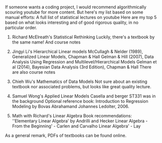 If someone wants a coding project, I would recommend algorithmically scouring youtube for more content. But here's my list based on some manual efforts: 
A full list of statistical lectures on youtube 
Here are my top 5 based on what looks interesting and of good rigorous quality, in no particular order.
  
1) Richard McElreath's Statistical Rethinking
Luckily, there's a textbook by the same name! 
And course notes   

2) Jingyi Li's Hierarchical Linear models
McCullagh & Nelder (1989), Generalized Linear Models, Chapman & Hall 
Gelman & Hill (2007), Data Analysis Using Regression and Multilevel/Hierarchical Models 
Gelman et al (2014), Bayesian Data Analysis (3rd Edition), Chapman & Hall
There are also course notes

3) Chieh Wu's Mathematics of Data Models
Not sure about an existing textbook nor associated problems, but looks like great quality lecture.

4) Samuel Wong's Applied Linear Models
Casella and berger ST331 was in the background
Optional reference book: Introduction to Regression Modeling by Bovas Abrahamand Johannes Ledolter, 2006.

5) Math with Richard's Linear Algebra
Book recommendations: ''Elementary Linear Algebra' by Andrilli and Hecker
Linear Algebra - From the Beginning' - Carlen and Carvalho
Linear Algebra' - Lay

As a general remark, PDFs of textbooks can be found online. 